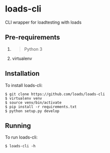 loads-cli
==========================
CLI wrapper for loadtesting with loads


Pre-requirements
------------------------
1. > Python 3
2. virtualenv

Installation
------------------------

To install loads-cli:

~~~
$ git clone https://github.com/loads/loads-cli
$ virtualenv venv
$ source venv/bin/activate
$ pip install -r requirements.txt
$ python setup.py develop
~~~


Running
------------------------

To run loads-cli:

~~~
$ loads-cli -h
~~~
